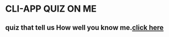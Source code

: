 # CLI-APP QUIZ ON ME
 ## quiz that tell us How well you know me.[click here](https://repl.it/@asthatibrewal/quiz-cli-app-2?embed=1&output=1#index.js)
